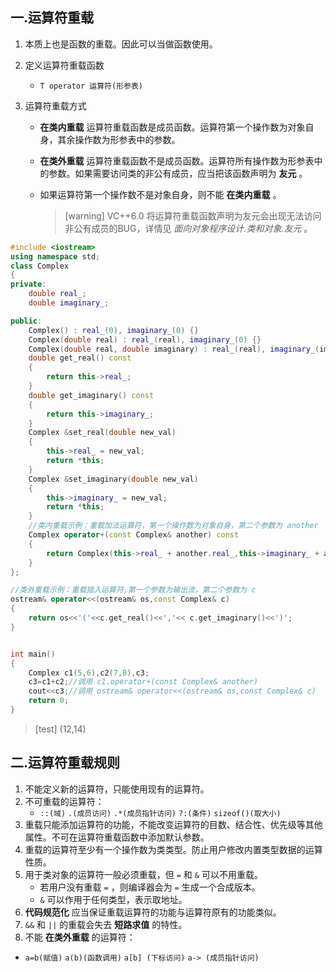 ## 一.运算符重载
1.	本质上也是函数的重载。因此可以当做函数使用。
2.	定义运算符重载函数
	
	+	`T operator 运算符(形参表)`
3.	运算符重载方式
	+ **在类内重载** 运算符重载函数是成员函数。运算符第一个操作数为对象自身，其余操作数为形参表中的参数。
	
	+ **在类外重载** 运算符重载函数不是成员函数。运算符所有操作数为形参表中的参数。如果需要访问类的非公有成员，应当把该函数声明为 **友元** 。
	
	+	如果运算符第一个操作数不是对象自身，则不能 **在类内重载** 。
	
	
		>[warning] VC++6.0 将运算符重载函数声明为友元会出现无法访问非公有成员的BUG，详情见 *面向对象程序设计.类和对象.友元* 。

```c++
#include <iostream>
using namespace std;
class Complex
{
private:
    double real_;
    double imaginary_;

public:
    Complex() : real_(0), imaginary_(0) {}
    Complex(double real) : real_(real), imaginary_(0) {}
    Complex(double real, double imaginary) : real_(real), imaginary_(imaginary) {}
    double get_real() const
    {
        return this->real_;
    }
    double get_imaginary() const
    {
        return this->imaginary_;
    }
    Complex &set_real(double new_val) 
    {
        this->real_ = new_val;
        return *this;
    }
    Complex &set_imaginary(double new_val)
    {
        this->imaginary_ = new_val;
        return *this;
    }
	//类内重载示例：重载加法运算符，第一个操作数为对象自身，第二个参数为 another
	Complex operator+(const Complex& another) const
	{
		return Complex(this->real_ + another.real_,this->imaginary_ + another.imaginary_);
	}
};

//类外重载示例：重载插入运算符,第一个参数为输出流，第二个参数为 c
ostream& operator<<(ostream& os,const Complex& c)
{
	return os<<'('<<c.get_real()<<','<< c.get_imaginary()<<')';
}


int main()
{
    Complex c1(5,6),c2(7,8),c3;
	c3=c1+c2;//调用 c1.operator+(const Complex& another)
	cout<<c3;//调用 ostream& operator<<(ostream& os,const Complex& c)
    return 0;
}
```

>[test]
>(12,14)

## 二.运算符重载规则
1.	不能定义新的运算符，只能使用现有的运算符。
2.	不可重载的运算符：
	+	 `::(域)` `.(成员访问)` `.*(成员指针访问)` `?:(条件)` `sizeof()(取大小)`
3.	重载只能添加运算符的功能，不能改变运算符的目数、结合性、优先级等其他属性。不可在运算符重载函数中添加默认参数。
4.	重载的运算符至少有一个操作数为类类型。防止用户修改内置类型数据的运算性质。
5.	用于类对象的运算符一般必须重载，但 `=` 和 `&` 可以不用重载。
	+	若用户没有重载 `=` ，则编译器会为 `=` 生成一个合成版本。
	+	`&` 可以作用于任何类型，表示取地址。
6.	**代码规范化** 应当保证重载运算符的功能与运算符原有的功能类似。
7.	 `&&` 和 `||` 的重载会失去 **短路求值** 的特性。
8.	不能 **在类外重载**  的运算符：
   +	`a=b(赋值)` `a(b)(函数调用)` `a[b] (下标访问)` `a-> (成员指针访问)`

